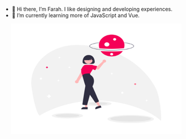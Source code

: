 - 👋 Hi there, I’m Farah. I like designing and developing experiences.
- 🌱 I’m currently learning more of JavaScript and Vue.

<p align="center">
  <img width="460" height="300" src="My_universe.png">
</p>

<!---
auorra/auorra is a ✨ special ✨ repository because its `README.md` (this file) appears on your GitHub profile.
You can click the Preview link to take a look at your changes.
--->

